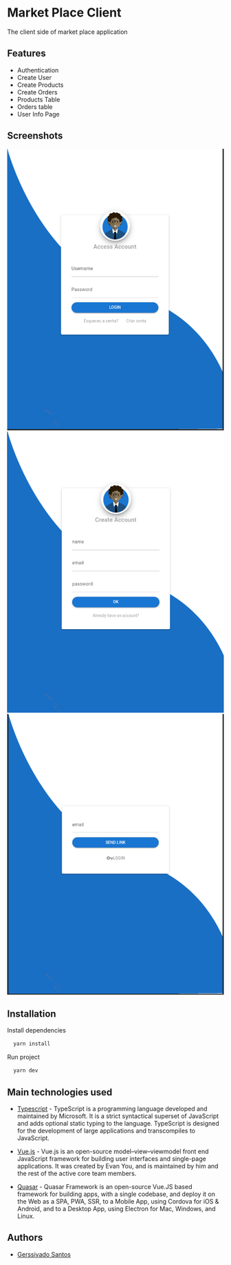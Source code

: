 
# Market Place Client

The client side of market place application


## Features

- Authentication
- Create User
- Create Products
- Create Orders
- Products Table
- Orders table
- User Info Page


## Screenshots

<img src="./screenshots/low-size-login-page.png" /> 
<img src="./screenshots/low-size-create-account-page.png" />
<img src="./screenshots/low-size-rescue-password-page.png" />



## Installation

Install dependencies

```bash
  yarn install
```

Run project

```bash
  yarn dev
```
    
## Main technologies used

- [Typescript](https://www.typescriptlang.org/) - TypeScript is a programming language developed and maintained by Microsoft. It is a strict syntactical superset of JavaScript and adds optional static typing to the language. TypeScript is designed for the development of large applications and transcompiles to JavaScript.

- [Vue.js](https://vuejs.org/) - Vue.js is an open-source model–view–viewmodel front end JavaScript framework for building user interfaces and single-page applications. It was created by Evan You, and is maintained by him and the rest of the active core team members.

- [Quasar](https://quasar.dev/) - Quasar Framework is an open-source Vue.JS based framework for building apps, with a single codebase, and deploy it on the Web as a SPA, PWA, SSR, to a Mobile App, using Cordova for iOS & Android, and to a Desktop App, using Electron for Mac, Windows, and Linux.
## Authors

- [Gerssivado Santos](https://www.github.com/gerssivaldosantos)

